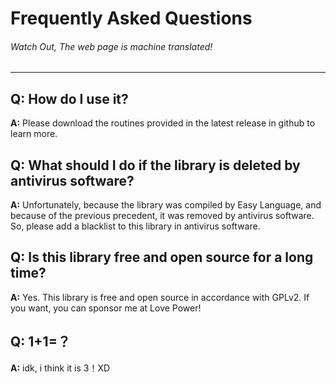 # Frequently Asked Questions

###### Watch Out, The web page is machine translated!

---

## Q: How do I use it?

**A:**  Please download the routines provided in the latest release in github to learn more.

## Q: What should I do if the library is deleted by antivirus software?

**A:**  Unfortunately, because the library was compiled by Easy Language, and because of the previous precedent, it was removed by antivirus software. So, please add a blacklist to this library in antivirus software.

## Q: Is this library free and open source for a long time?

**A:** Yes. This library is free and open source in accordance with GPLv2. If you want, you can sponsor me at Love Power!

## Q: 1+1=？

**A:** idk, i think it is 3！XD